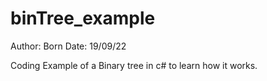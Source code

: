 # binTree_example

Author: Born
Date: 19/09/22

Coding Example of a Binary tree in c# to learn how it works.

